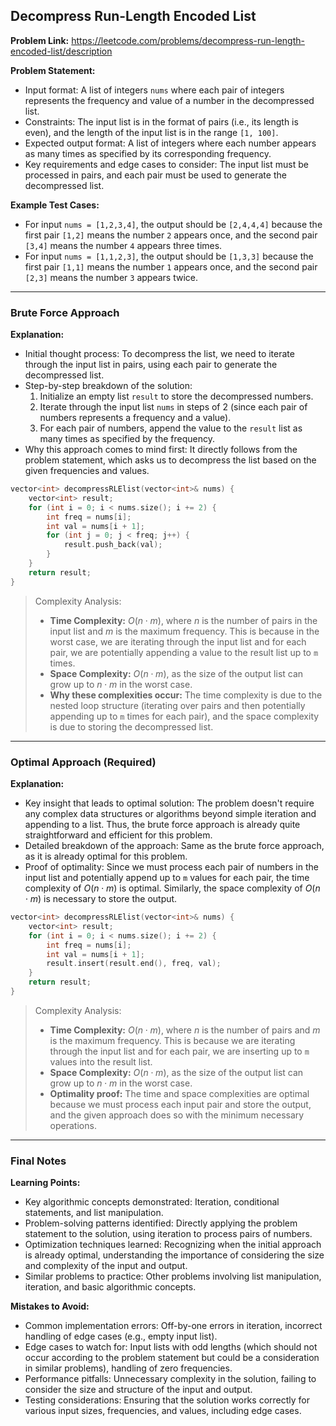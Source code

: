 ## Decompress Run-Length Encoded List
**Problem Link:** https://leetcode.com/problems/decompress-run-length-encoded-list/description

**Problem Statement:**
- Input format: A list of integers `nums` where each pair of integers represents the frequency and value of a number in the decompressed list.
- Constraints: The input list is in the format of pairs (i.e., its length is even), and the length of the input list is in the range `[1, 100]`.
- Expected output format: A list of integers where each number appears as many times as specified by its corresponding frequency.
- Key requirements and edge cases to consider: The input list must be processed in pairs, and each pair must be used to generate the decompressed list.

**Example Test Cases:**
- For input `nums = [1,2,3,4]`, the output should be `[2,4,4,4]` because the first pair `[1,2]` means the number `2` appears once, and the second pair `[3,4]` means the number `4` appears three times.
- For input `nums = [1,1,2,3]`, the output should be `[1,3,3]` because the first pair `[1,1]` means the number `1` appears once, and the second pair `[2,3]` means the number `3` appears twice.

---

### Brute Force Approach

**Explanation:**
- Initial thought process: To decompress the list, we need to iterate through the input list in pairs, using each pair to generate the decompressed list.
- Step-by-step breakdown of the solution:
  1. Initialize an empty list `result` to store the decompressed numbers.
  2. Iterate through the input list `nums` in steps of 2 (since each pair of numbers represents a frequency and a value).
  3. For each pair of numbers, append the value to the `result` list as many times as specified by the frequency.
- Why this approach comes to mind first: It directly follows from the problem statement, which asks us to decompress the list based on the given frequencies and values.

```cpp
vector<int> decompressRLElist(vector<int>& nums) {
    vector<int> result;
    for (int i = 0; i < nums.size(); i += 2) {
        int freq = nums[i];
        int val = nums[i + 1];
        for (int j = 0; j < freq; j++) {
            result.push_back(val);
        }
    }
    return result;
}
```

> Complexity Analysis:
> - **Time Complexity:** $O(n \cdot m)$, where $n$ is the number of pairs in the input list and $m$ is the maximum frequency. This is because in the worst case, we are iterating through the input list and for each pair, we are potentially appending a value to the result list up to `m` times.
> - **Space Complexity:** $O(n \cdot m)$, as the size of the output list can grow up to $n \cdot m$ in the worst case.
> - **Why these complexities occur:** The time complexity is due to the nested loop structure (iterating over pairs and then potentially appending up to `m` times for each pair), and the space complexity is due to storing the decompressed list.

---

### Optimal Approach (Required)

**Explanation:**
- Key insight that leads to optimal solution: The problem doesn't require any complex data structures or algorithms beyond simple iteration and appending to a list. Thus, the brute force approach is already quite straightforward and efficient for this problem.
- Detailed breakdown of the approach: Same as the brute force approach, as it is already optimal for this problem.
- Proof of optimality: Since we must process each pair of numbers in the input list and potentially append up to `m` values for each pair, the time complexity of $O(n \cdot m)$ is optimal. Similarly, the space complexity of $O(n \cdot m)$ is necessary to store the output.

```cpp
vector<int> decompressRLElist(vector<int>& nums) {
    vector<int> result;
    for (int i = 0; i < nums.size(); i += 2) {
        int freq = nums[i];
        int val = nums[i + 1];
        result.insert(result.end(), freq, val);
    }
    return result;
}
```

> Complexity Analysis:
> - **Time Complexity:** $O(n \cdot m)$, where $n$ is the number of pairs and $m$ is the maximum frequency. This is because we are iterating through the input list and for each pair, we are inserting up to `m` values into the result list.
> - **Space Complexity:** $O(n \cdot m)$, as the size of the output list can grow up to $n \cdot m$ in the worst case.
> - **Optimality proof:** The time and space complexities are optimal because we must process each input pair and store the output, and the given approach does so with the minimum necessary operations.

---

### Final Notes

**Learning Points:**
- Key algorithmic concepts demonstrated: Iteration, conditional statements, and list manipulation.
- Problem-solving patterns identified: Directly applying the problem statement to the solution, using iteration to process pairs of numbers.
- Optimization techniques learned: Recognizing when the initial approach is already optimal, understanding the importance of considering the size and complexity of the input and output.
- Similar problems to practice: Other problems involving list manipulation, iteration, and basic algorithmic concepts.

**Mistakes to Avoid:**
- Common implementation errors: Off-by-one errors in iteration, incorrect handling of edge cases (e.g., empty input list).
- Edge cases to watch for: Input lists with odd lengths (which should not occur according to the problem statement but could be a consideration in similar problems), handling of zero frequencies.
- Performance pitfalls: Unnecessary complexity in the solution, failing to consider the size and structure of the input and output.
- Testing considerations: Ensuring that the solution works correctly for various input sizes, frequencies, and values, including edge cases.